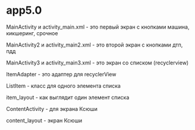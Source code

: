 # app5.0
MainActivity и activity_main.xml - это первый экран с кнопками машина, кикшеринг, срочное

MainActivity2 и activity_main2.xml - это второй экран с кнопками дтп, пдд

MainActivity3 и activity_main3.xml - это экран со списком (recyclerview)

ItemAdapter - это адаптер для recyclerView

ListItem - класс для одного элемента списка

item_layout - как выглядит один элемент списка

ContentActivity - для экрана Ксюши

content_layout - экран Ксюши
